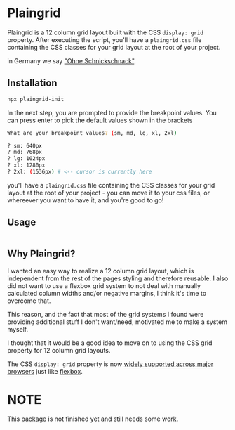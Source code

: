 # Plaingrid

Plaingrid is a 12 column grid layout built with the CSS `display: grid` property. After executing the script, you'll have a `plaingrid.css` file containing the CSS classes for your grid layout at the root of your project.

in Germany we say ["Ohne Schnickschnack"](https://www.deepl.com/de/translator#de/en/Ohne%20Schnickschnack).

## Installation

```bash
npx plaingrid-init
```

In the next step, you are prompted to provide the breakpoint values. You can press enter to pick the default values shown in the brackets

```bash
What are your breakpoint values? (sm, md, lg, xl, 2xl)

? sm: 640px
? md: 768px
? lg: 1024px
? xl: 1280px
? 2xl: (1536px) # <-- cursor is currently here
```

you'll have a `plaingrid.css` file containing the CSS classes for your grid layout at the root of your project - you can move it to your css files, or whereever you want to have it, and you're good to go!

## Usage

```html

```

## Why Plaingrid?

I wanted an easy way to realize a 12 column grid layout, which is independent from the rest of the pages styling and therefore reusable. I also did not want to use a flexbox grid system to not deal with manually calculated column widths and/or negative margins, I think it's time to overcome that.

This reason, and the fact that most of the grid systems I found were providing additional stuff I don't want/need, motivated me to make a system myself.

I thought that it would be a good idea to move on to using the CSS grid property for 12 column grid layouts.

The CSS `display: grid` property is now [widely supported across major browsers](https://caniuse.com/?search=css%20grid) just like [flexbox](https://caniuse.com/?search=css%20flexbox).

# NOTE

This package is not finished yet and still needs some work.
